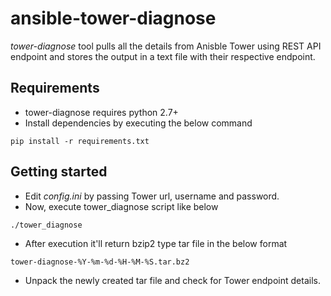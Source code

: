 # ansible-tower-diagnose

_tower-diagnose_ tool pulls all the details from Anisble Tower using REST API endpoint and stores the output in a text file with their respective endpoint.

## Requirements

- tower-diagnose requires python 2.7+
- Install dependencies by executing the below command
```
pip install -r requirements.txt
```

## Getting started

- Edit _config.ini_ by passing Tower url, username and password.
- Now, execute tower_diagnose script like below
```
./tower_diagnose
```
- After execution it'll return bzip2 type tar file in the below format
```
tower-diagnose-%Y-%m-%d-%H-%M-%S.tar.bz2
```
- Unpack the newly created tar file and check for Tower endpoint details.


